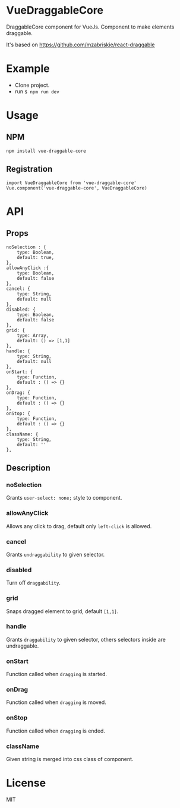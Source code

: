 # VueDraggableCore
DraggableCore component for VueJs. Component to make elements draggable.

It's based on https://github.com/mzabriskie/react-draggable

# Example

- Clone project.
- run `$ npm run dev`

# Usage
## NPM
```
npm install vue-draggable-core
```

## Registration
```
import VueDraggableCore from 'vue-draggable-core'
Vue.component('vue-draggable-core', VueDraggableCore)
```


# API

## Props

```
noSelection : {
    type: Boolean,
    default: true,
},
allowAnyClick :{
    type: Boolean,
    default: false
},
cancel: {
    type: String,
    default: null
},
disabled: {
    type: Boolean,
    default: false
},
grid: {
    type: Array,
    default: () => [1,1]
},
handle: {
    type: String,
    default: null
},
onStart: {
    type: Function,
    default : () => {}
},
onDrag: {
    type: Function,
    default : () => {}
},
onStop: {
    type: Function,
    default : () => {}
},
className: {
    type: String,
    default: ''
},
```

## Description

### noSelection

Grants `user-select: none;` style to component.

### allowAnyClick

Allows any click to drag, default only `left-click` is allowed.

### cancel

Grants `undraggability` to given selector.

### disabled

Turn off `draggability`.

### grid

Snaps dragged element to grid, default `[1,1]`.

### handle

Grants `draggability` to given selector, others selectors inside are undraggable.

### onStart

Function called when `dragging` is started.

### onDrag

Function called when `dragging` is moved.

### onStop

Function called when `dragging` is ended.

### className

Given string is merged into css class of component.

# License
MIT